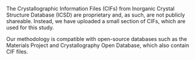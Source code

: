 The Crystallographic Information Files (CIFs) from Inorganic Crystal Structure Database (ICSD)  are proprietary and, as such, are not publicly shareable. Instead, we have uploaded a small section of CIFs, which are used for this study.

Our methodology is compatible with open-source databases such as the Materials Project and Crystallography Open Database, which also contain CIF files. 
